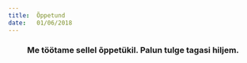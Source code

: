 ```yaml
---
title:  Õppetund
date:   01/06/2018
---
```


### <center>Me töötame sellel õppetükil. Palun tulge tagasi hiljem.</center>